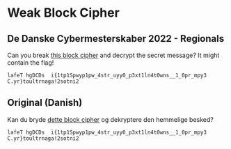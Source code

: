 # Weak Block Cipher

## De Danske Cybermesterskaber 2022 - Regionals

Can you break [this block cipher](encrypt.py) and decrypt the secret message? It might contain the flag!

`lafeT hgDCDs  i{1tp1Spwyp1pw_4str_uyy0_p3xt1ln4t0wns__1_0pr_mpy3 C.yr}toultrnaga!2sotni2`


## Original (Danish)

Kan du bryde [dette block cipher](encrypt.py) og dekryptere den hemmelige besked?

`lafeT hgDCDs  i{1tp1Spwyp1pw_4str_uyy0_p3xt1ln4t0wns__1_0pr_mpy3 C.yr}toultrnaga!2sotni2`
